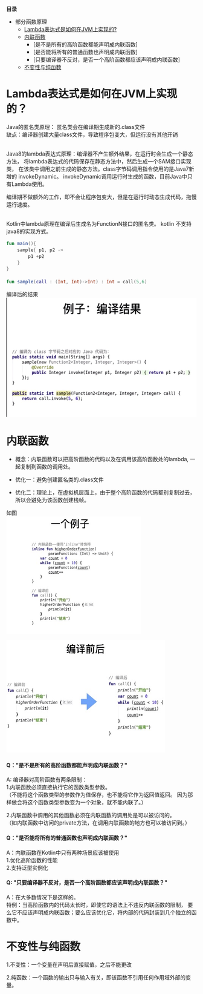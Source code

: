 **目录**

<!--- TOC -->

* 部分函数原理
  * [Lambda表达式是如何在JVM上实现的?](#lambda表达式是如何在JVM上实现的?)
  * [内联函数](#内联函数) 
    * [是不是所有的高阶函数都能声明成内联函数]
    * [是否能将所有的普通函数也声明成内联函数]
    * [只要编译器不反对，是否一个高阶函数都应该声明成内联函数]
  * [不变性与纯函数](#不变性与纯函数)


<!--- END_TOC -->


# Lambda表达式是如何在JVM上实现的？

Java的匿名类原理： 匿名类会在编译期生成新的.class文件   
缺点：编译器创建大量class文件，导致程序包变大，但运行没有其他开销

<br/>
Java8的lambda表达式原理：编译器不产生额外结果，在运行时会生成一个静态方法，
将lambda表达式的代码保存在静态方法中，然后生成一个SAM接口实现类，
在该类中调用之前生成的静态方法。class字节码调用指令使用的是Java7新增的
invokeDynamic。  
invokeDynamic调用运行时生成的函数，目前Java中只有Lambda使用。

编译期不做额外的工作，即不会让程序包变大，但是在运行时动态生成代码，拖慢运行速度。

<br/> 
Kotlin中lambda原理在编译后生成名为FunctionN接口的匿名类。
kotlin 不支持java8的实现方式。

```kotlin
fun main(){
    sample{ p1, p2 ->
        p1 +p2
    }
}

fun sample(call : (Int, Int)->Int) : Int = call(5,6) 
```
编译后的结果
![lambda编译结果](https://raw.githubusercontent.com/firsthubgit/LearnKotlinDemo/master/Images/lambda编译结果.png)


# 内联函数

* 概念：内联函数可以把高阶函数的代码以及在调用该高阶函数处的lambda,
  一起复制到函数的调用处。
  
* 优化一：避免创建匿名类的.class文件

* 优化二：理论上，在虚拟机层面上，由于整个高阶函数的代码都别复制过去，所以会避免为该函数创建栈帧。

如图  
![内联编译前](https://raw.githubusercontent.com/firsthubgit/LearnKotlinDemo/master/Images/内联编译前.png)

![内联编译后](https://raw.githubusercontent.com/firsthubgit/LearnKotlinDemo/master/Images/内联编译后.png)


#### Q："是不是所有的高阶函数都能声明成内联函数？"

A: 编译器对高阶函数有两条限制：   
1.内联函数必须直接执行它的函数类型参数。  
（不能将这个函数类型的参数作为值保存，也不能将它作为返回值返回。
因为那样做会将这个函数类型参数变为一个对象，就不能内联了。）
  
2.内联函数中调用的其他函数必须在内联函数的调用处是可以被访问的。  
（如内联函数中访问的private方法，在调用内联函数的地方也可以被访问到。）


#### Q："是否能将所有的普通函数也声明成内联函数？"

A：内联函数在Kotlin中只有两种场景应该被使用  
1.优化高阶函数的性能   
2.支持泛型实例化  

#### Q: "只要编译器不反对，是否一个高阶函数都应该声明成内联函数？"

A：在大多数情况下是这样的。  
特例：当高阶函数内的代码太长时，即使它的语法上不违反内联函数的限制，
要么它不应该声明成内联函数；要么应该优化它，将内部的代码封装到几个独立的函数中。


# 不变性与纯函数

1.不变性：一个变量在声明后直接赋值，之后不能更改

2.纯函数：一个函数的输出只与输入有关，即该函数不引用任何作用域外部的变量。

 













